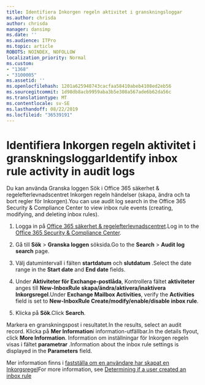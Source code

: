 ```yaml
---
title: Identifiera Inkorgen regeln aktivitet i granskningsloggar
ms.author: chrisda
author: chrisda
manager: dansimp
ms.date: ''
ms.audience: ITPro
ms.topic: article
ROBOTS: NOINDEX, NOFOLLOW
localization_priority: Normal
ms.custom:
- "1368"
- "3100005"
ms.assetid: ''
ms.openlocfilehash: 1201a625948743cacfaa58410abeb4108ed2eb56
ms.sourcegitcommit: 1d98db8acb9959aba3b5e308a567ade6b62da56c
ms.translationtype: MT
ms.contentlocale: sv-SE
ms.lasthandoff: 08/22/2019
ms.locfileid: "36539191"
---
```

# <a name="identify-inbox-rule-activity-in-audit-logs"></a><span data-ttu-id="2cc4a-102">Identifiera Inkorgen regeln aktivitet i granskningsloggar</span><span class="sxs-lookup"><span data-stu-id="2cc4a-102">Identify inbox rule activity in audit logs</span></span>

<span data-ttu-id="2cc4a-103">Du kan använda Granska loggen Sök i Office 365 säkerhet & regelefterlevnadscentret Inkorgen regeln händelser (skapa, ändra och ta bort regler för Inkorgen).</span><span class="sxs-lookup"><span data-stu-id="2cc4a-103">You can use audit log search in the Office 365 Security & Compliance Center to view inbox rule events (creating, modifying, and deleting inbox rules).</span></span>

1. <span data-ttu-id="2cc4a-104">Logga in på [Office 365 säkerhet & regelefterlevnadscentret](https://protection.office.com/).</span><span class="sxs-lookup"><span data-stu-id="2cc4a-104">Log in to the [Office 365 Security & Compliance Center](https://protection.office.com/).</span></span>

2. <span data-ttu-id="2cc4a-105">Gå till **Sök** > **Granska loggen** söksida.</span><span class="sxs-lookup"><span data-stu-id="2cc4a-105">Go to the **Search** > **Audit log search** page.</span></span>

3. <span data-ttu-id="2cc4a-106">Välj datumintervall i fälten **startdatum** och **slutdatum** .</span><span class="sxs-lookup"><span data-stu-id="2cc4a-106">Select the date range in the **Start date** and **End date** fields.</span></span>

4. <span data-ttu-id="2cc4a-107">Under **Aktiviteter för Exchange-postlåda**, Kontrollera fältet **aktiviteter** anges till **New-InboxRule skapa/ändra/aktivera/inaktivera Inkorgsregel**.</span><span class="sxs-lookup"><span data-stu-id="2cc4a-107">Under **Exchange Mailbox Activities**, verify the **Activities** field is set to **New-InboxRule Create/modify/enable/disable inbox rule**.</span></span>

5. <span data-ttu-id="2cc4a-108">Klicka på **Sök**.</span><span class="sxs-lookup"><span data-stu-id="2cc4a-108">Click **Search**.</span></span>

<span data-ttu-id="2cc4a-109">Markera en granskningspost i resultatet.</span><span class="sxs-lookup"><span data-stu-id="2cc4a-109">In the results, select an audit record.</span></span> <span data-ttu-id="2cc4a-110">Klicka på **Mer Information**i information-utfällbar.</span><span class="sxs-lookup"><span data-stu-id="2cc4a-110">In the details flyout, click **More Information**.</span></span> <span data-ttu-id="2cc4a-111">Information om inställningar för Inkorgen regeln visas i fältet **parametrar** .</span><span class="sxs-lookup"><span data-stu-id="2cc4a-111">Information about the inbox rule settings is displayed in the **Parameters** field.</span></span>

<span data-ttu-id="2cc4a-112">Mer information finns i [fastställa om en användare har skapat en Inkorgsregel](https://docs.microsoft.com//office365/securitycompliance/auditing-troubleshooting-scenarios#determining-if-a-user-created-an-inbox-rule)</span><span class="sxs-lookup"><span data-stu-id="2cc4a-112">For more information, see [Determining if a user created an inbox rule](https://docs.microsoft.com//office365/securitycompliance/auditing-troubleshooting-scenarios#determining-if-a-user-created-an-inbox-rule)</span></span>
